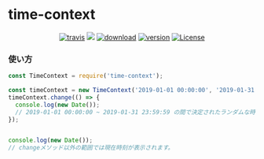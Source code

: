 # time-context

<p align="center">
  <a href="https://travis-ci.org/inkusu/time-context"><img src="https://travis-ci.org/inkusu/time-context.svg?branch=master" alt="travis"></a>
  <a href="https://codecov.io/gh/inkusu/time-context"><img src="https://codecov.io/gh/inkusu/time-context/branch/master/graph/badge.svg" /></a>
  <a href="https://www.npmjs.com/package/time-context"><img src="https://badgen.net/npm/dm/time-context" alt="download"></a>
  <a href="https://www.npmjs.com/package/time-context"><img src="https://badgen.net/npm/v/time-context" alt="version"></a>
  <a href="https://www.npmjs.com/package/time-context"><img src="https://badgen.net/npm/license/time-context" alt="License"></a>
 </p>
 
### 使い方

```javascript
const TimeContext = require('time-context');

const timeContext = new TimeContext('2019-01-01 00:00:00', '2019-01-31 23:59:59');
timeContext.change(() => {
  console.log(new Date());
  // 2019-01-01 00:00:00 ~ 2019-01-31 23:59:59 の間で決定されたランダムな時間がnew Dateで出力されます。
});


console.log(new Date());
// changeメソッド以外の範囲では現在時刻が表示されます。

```
